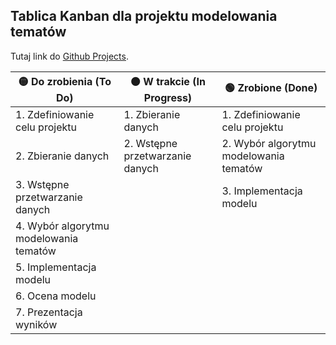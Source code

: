 ## Tablica Kanban dla projektu modelowania tematów

Tutaj link do [Github
Projects](https://github.com/users/dpiotrkowski/projects/3). 

| 🟡 Do zrobienia (To Do)                          |  🟠 W trakcie (In Progress)         | 🟢 Zrobione (Done)                  |
|-----------------------------------------------|----------------------------------|----------------------------------|
| 1. Zdefiniowanie celu projektu                | 1. Zbieranie danych              | 1. Zdefiniowanie celu projektu   |
| 2. Zbieranie danych                           | 2. Wstępne przetwarzanie danych  | 2. Wybór algorytmu modelowania tematów |
| 3. Wstępne przetwarzanie danych               |                                  | 3. Implementacja modelu          |
| 4. Wybór algorytmu modelowania tematów       |                                  |                                  |
| 5. Implementacja modelu                       |                                  |                                  |
| 6. Ocena modelu                               |                                  |                                  |
| 7. Prezentacja wyników                        |                                  |                                  |

